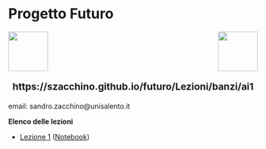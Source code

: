 <!-- .slide: class="cosa-impareremo hidden-h1 h1-fontsize-30 h1-align-left shape" data-background-image="/futuro/sfondi/Cosa Impareremo.webp" data-background-size="contain" -->
# Progetto Futuro

<img src="/futuro/futuro.png" style="height:80px"><img src="/futuro/unisalento-black.png" style="height:80px; float:right">

<p style="font-size:2vw;text-align:center;font-weight:bold">https://szacchino.github.io/futuro/Lezioni/banzi/ai1</p>
<p>email: sandro.zacchino@unisalento.it</p>

<strong>Elenco delle lezioni</strong>
- [Lezione 1](Lezione1.html) ([Notebook](https://colab.research.google.com/drive/1mq1-Qb-WKtdJrPWUowC4USe5SwkKzWl7?usp=sharing))
</li>
</ul>

